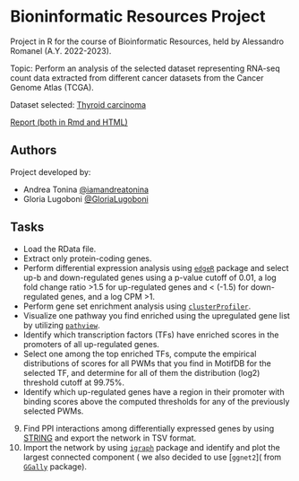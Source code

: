 # Bioninformatic Resources Project

Project in R for the course of Bioinformatic Resources, held by Alessandro Romanel (A.Y. 2022-2023).

Topic: Perform an analysis of the selected dataset representing RNA-seq count data extracted from different cancer datasets from the Cancer Genome Atlas (TCGA).

Dataset selected: [Thyroid carcinoma](https://github.com/iamandreatonina/Binoformatic_resources/tree/main/file)

[Report (both in Rmd and HTML) ](https://github.com/iamandreatonina/Binoformatic_resources/edit/main/Report)

## Authors 

Project developed by:
 * Andrea Tonina [@iamandreatonina](https://github.com/iamandreatonina)
 * Gloria Lugoboni [@GloriaLugoboni](https://github.com/GloriaLugoboni)

## Tasks 

* Load the RData file.
* Extract only protein-coding genes.
* Perform differential expression analysis using [`edgeR`](https://bioconductor.org/packages/release/bioc/html/edgeR.html) package and select up-b and down-regulated genes using a p-value cutoff of 0.01, a log fold change ratio >1.5 for up-regulated genes and < (-1.5) for down-regulated genes, and a log CPM >1.
* Perform gene set enrichment analysis using [`clusterProfiler`](https://bioconductor.org/packages/release/bioc/html/clusterProfiler.html).
* Visualize one pathway you find enriched using the upregulated gene list by utilizing [`pathview`](9https://www.bioconductor.org/packages/release/bioc/html/pathview.html).
* Identify which transcription factors (TFs) have enriched scores in the promoters of all up-regulated genes.
* Select one among the top enriched TFs, compute the empirical distributions of scores for all PWMs that you find in MotifDB for the selected TF, and determine for all of them the distribution (log2) threshold cutoff at 99.75%.
* Identify which up-regulated genes have a region in their promoter with binding scores above the computed thresholds for any of the previously selected PWMs.
9. Find PPI interactions among differentially expressed genes by using [STRING](https://string-db.org/) and export the network in TSV format.
10. Import the network by using [`igraph`](https://cran.r-project.org/web/packages/igraph/index.html) package and identify and plot the largest connected component ( we also decided to use [`ggnet2`]( from [`GGally`](https://cran.r-project.org/web/packages/GGally/index.html) package).  

